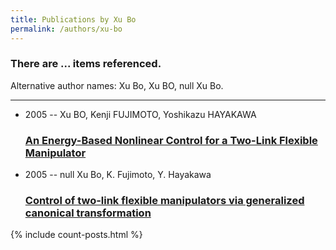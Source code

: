 ```yaml
---
title: Publications by Xu Bo
permalink: /authors/xu-bo
---
```


<h3 id="number-posts">There are ... items referenced.</h3>
<p id='info-authors'>Alternative author names: Xu Bo, Xu BO, null Xu Bo.</p>
<hr />
<ul class="post-list">
<li><span class='post-meta'>2005 -- Xu BO, Kenji FUJIMOTO, Yoshikazu HAYAKAWA</span><h3><a class='post-link' href="{{ site.baseurl }}/an-energy-based-nonlinear-control-for-a-two-link-flexible-manipulator">An Energy-Based Nonlinear Control for a Two-Link Flexible Manipulator</a></h3></li>
<li><span class='post-meta'>2005 -- null Xu Bo, K. Fujimoto, Y. Hayakawa</span><h3><a class='post-link' href="{{ site.baseurl }}/control-of-two-link-flexible-manipulators-via-generalized-canonical-transformation">Control of two-link flexible manipulators via generalized canonical transformation</a></h3></li>

</ul>
{% include count-posts.html %}
